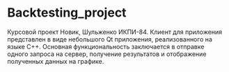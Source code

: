 # Backtesting_project
Курсовой проект Новик, Шульженко ИКПИ-84. Клиент для приложения представлен в виде небольшого Qt приложения, реализованного на языке C++. Основная функциональность заключается в отправке одного запроса на сервер, получение результатов и отображение полученных данных на графике.
